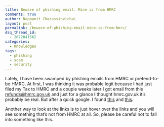 ```yaml
---
title: Beware of phishing email. Mine is from HMRC
comments: true
author: Noppanit Charassinvichai
layout: post
permalink: /beware-of-phishing-email-mine-is-from-hmrc/
dsq_thread_id:
  - 2072041562
categories:
  - Knowledges
tags:
  - phishing
  - scam
  - security
---
```

Lately, I have been swamped by phishing emails from HMRC or pretend-to-be HMRC. At first, I was thinking it was probable legit because I had just filed my Tax to HMRC and a couple weeks later I got email from this refunds@hmrc.gov.uk and just for a glance I thought hmrc.gov.uk it&#8217;s probably be real. But after a quick google. I found [this][1] and [this][2]. 

Another way to look at the links is to just hover over the links and you will see something that&#8217;s not from HMRC at all. So, please be careful not to fall into something like this.

 [1]: http://www.hmrc.gov.uk/security/examples.htm "hmrc scam"
 [2]: http://www.spamfighter.com/News-12966-HMRC-Cautions-about-Tax-Rebate-Phishing-Scams.htm "hmrc scam"